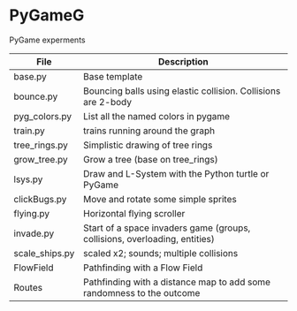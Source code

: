 # PyGameG
PyGame experments

File | Description
-----|---------------
base.py | Base template
bounce.py | Bouncing balls using elastic collision. Collisions are 2-body
pyg_colors.py | List all the named colors in pygame
train.py | trains running around the graph
tree_rings.py | Simplistic drawing of tree rings
grow_tree.py | Grow a tree (base on tree_rings)
lsys.py | Draw and L-System with the Python turtle or PyGame
clickBugs.py | Move and rotate some simple sprites
flying.py | Horizontal flying scroller
invade.py | Start of a space invaders game (groups, collisions, overloading, entities)
scale_ships.py | scaled x2; sounds; multiple collisions
FlowField | Pathfinding with a Flow Field
Routes | Pathfinding with a distance map to add some randomness to the outcome
